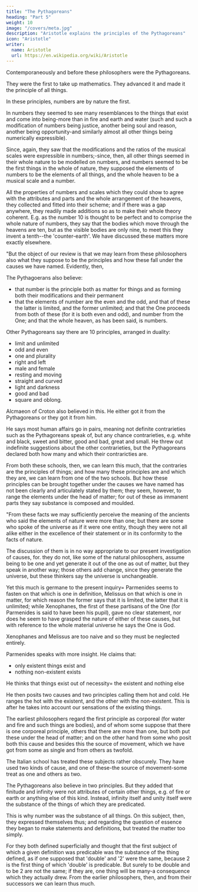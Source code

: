 ```yaml
---
title: "The Pythagoreans"
heading: "Part 5"
weight: 10
image: "/covers/meta.jpg"
description: "Aristotle explains the principles of the Pythagoreans"
icon: "Aristotle"
writer:
  name: Aristotle
  url: https://en.wikipedia.org/wiki/Aristotle
---
```




Contemporaneously and before these philosophers were the Pythagoreans. 

They were the first to take up mathematics. They advanced it and made it the principle of all things. 

In these principles, numbers are by nature the first. 

In numbers they seemed to see many resemblances to the things that exist and come into being-more than in fire and earth and water (such and such a modification of numbers being justice, another being soul and reason, another being opportunity-and similarly almost all other things being numerically expressible).

Since, again, they saw that the modifications and the ratios of the musical scales were expressible in numbers;-since, then, all other things seemed in their whole nature to be modelled on numbers, and numbers seemed to be the first things in the whole of nature, they supposed the elements of numbers to be the elements of all things, and the whole heaven to be a musical scale and a number. 

All the properties of numbers and scales which they could show to agree with the attributes and parts and the whole arrangement of the heavens, they collected and fitted into their scheme; and if there was a gap anywhere, they readily made additions so as to make their whole theory coherent. E.g. as the number 10 is thought to be perfect and to comprise the whole nature of numbers, they say that the bodies which move through the heavens are ten, but as the visible bodies are only nine, to meet this they invent a tenth--the 'counter-earth'. We have discussed these matters more exactly elsewhere.

"But the object of our review is that we may learn from these philosophers also what they suppose to be the principles and how these fall under the causes we have named. Evidently, then, 

The Pythagoerans also believe:
- that number is the principle both as matter for things and as forming both their modifications and their permanent 
- that the elements of number are the even and the odd, and that of these the latter is limited, and the former unlimited; and that the One proceeds from both of these (for it is both even and odd), and number from the One; and that the whole heaven, as has been said, is numbers.

Other Pythagoreans say there are 10 principles, arranged in duality:
- limit and unlimited
- odd and even
- one and plurality
- right and left
- male and female
- resting and moving
- straight and curved
- light and darkness
- good and bad
- square and oblong. 

Alcmaeon of Croton also believed in this. He either got it from the Pythagoreans or they got it from him. 

He says most human affairs go in pairs, meaning not definite contrarieties such as the Pythagoreans speak of, but any chance contrarieties, e.g. white and black, sweet and bitter, good and bad, great and small. He threw out indefinite suggestions about the other contrarieties, but the Pythagoreans declared both how many and which their contraricties are.

From both these schools, then, we can learn this much, that the contraries are the principles of things; and how many these principles are and which they are, we can learn from one of the two schools. But how these principles can be brought together under the causes we have named has not been clearly and articulately stated by them; they seem, however, to range the elements under the head of matter; for out of these as immanent parts they say substance is composed and moulded.

"From these facts we may sufficiently perceive the meaning of the ancients who said the elements of nature were more than one; but there are some who spoke of the universe as if it were one entity, though they were not all alike either in the excellence of their statement or in its conformity to the facts of nature. 

The discussion of them is in no way appropriate to our present investigation of causes, for. they do not, like some of the natural philosophers, assume being to be one and yet generate it out of the one as out of matter, but they speak in another way; those others add change, since they generate the universe, but these thinkers say the universe is unchangeable. 

Yet this much is germane to the present inquiry= Parmenides seems to fasten on that which is one in definition, Melissus on that which is one in matter, for which reason the former says that it is limited, the latter that it is unlimited; while Xenophanes, the first of these partisans of the One (for Parmenides is said to have been his pupil), gave no clear statement, nor does he seem to have grasped the nature of either of these causes, but with reference to the whole material universe he says the One is God. 


Xenophanes and Melissus are too naive and so they must be neglected entirely. 

Parmenides speaks with more insight. He claims that:
- only existent things exist and
- nothing non-existent exists

He thinks that things exist out of necessity= the existent and nothing else

<!--  (on this we have spoken more clearly in our work on nature), but being forced to follow the observed facts, and supposing the existence of that which is one in definition, but more than one according to our sensations,  -->

He then posits two causes and two principles calling them hot and cold. He ranges the hot with the existent, and the other with the non-existent. This is after he takes into account our sensations of the existing things. 

The earliest philosophers regard the first principle as corporeal (for water and fire and such things are bodies), and of whom some suppose that there is one corporeal principle, others that there are more than one, but both put these under the head of matter; and on the other hand from some who posit both this cause and besides this the source of movement, which we have got from some as single and from others as twofold.

The Italian school has treated these subjects rather obscurely. They have used two kinds of cause, and one of these-the source of movement-some treat as one and others as two. 

The Pythagoreans also believe in two principles. But they added that finitude and infinity were not attributes of certain other things, e.g. of fire or earth or anything else of this kind. Instead, infinity itself and unity itself were the substance of the things of which they are predicated. 

This is why number was the substance of all things. On this subject, then, they expressed themselves thus; and regarding the question of essence they began to make statements and definitions, but treated the matter too simply. 

For they both defined superficially and thought that the first subject of which a given definition was predicable was the substance of the thing defined, as if one supposed that 'double' and '2' were the same, because 2 is the first thing of which 'double' is predicable. But surely to be double and to be 2 are not the same; if they are, one thing will be many-a consequence which they actually drew. From the earlier philosophers, then, and from their successors we can learn thus much.
